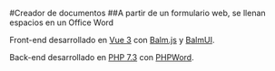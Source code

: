 #Creador de documentos
##A partir de un formulario web, se llenan espacios en un Office Word

Front-end desarrollado en [Vue 3](https://v3.vuejs.org/) con [Balm.js](https://balm.js.org/) y [BalmUI](https://next-material.balmjs.com/).

Back-end desarrollado en [PHP 7.3](https://php.net) con [PHPWord](https://github.com/PHPOffice/PHPWord).